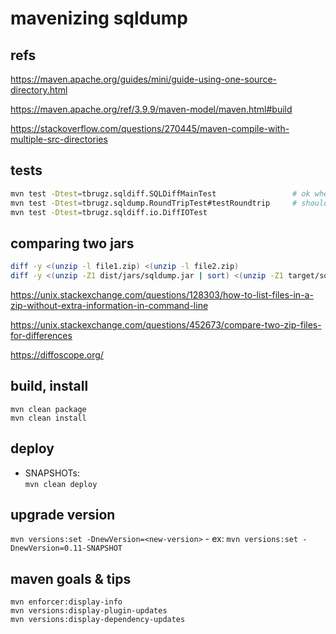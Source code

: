 
# mavenizing sqldump


## refs

https://maven.apache.org/guides/mini/guide-using-one-source-directory.html

https://maven.apache.org/ref/3.9.9/maven-model/maven.html#build

https://stackoverflow.com/questions/270445/maven-compile-with-multiple-src-directories


## tests

```sh
mvn test -Dtest=tbrugz.sqldiff.SQLDiffMainTest                 # ok when running solo
mvn test -Dtest=tbrugz.sqldump.RoundTripTest#testRoundtrip     # should be ignored
mvn test -Dtest=tbrugz.sqldiff.io.DiffIOTest
```


## comparing two jars

```sh
diff -y <(unzip -l file1.zip) <(unzip -l file2.zip)
diff -y <(unzip -Z1 dist/jars/sqldump.jar | sort) <(unzip -Z1 target/sqldump-0.11-SNAPSHOT.jar | sort)
```

https://unix.stackexchange.com/questions/128303/how-to-list-files-in-a-zip-without-extra-information-in-command-line

https://unix.stackexchange.com/questions/452673/compare-two-zip-files-for-differences

https://diffoscope.org/


## build, install

`mvn clean package`  
`mvn clean install`


## deploy

* SNAPSHOTs:  
`mvn clean deploy`


## upgrade version

`mvn versions:set -DnewVersion=<new-version>` - ex: `mvn versions:set -DnewVersion=0.11-SNAPSHOT`


## maven goals & tips

`mvn enforcer:display-info`  
`mvn versions:display-plugin-updates`  
`mvn versions:display-dependency-updates`  
